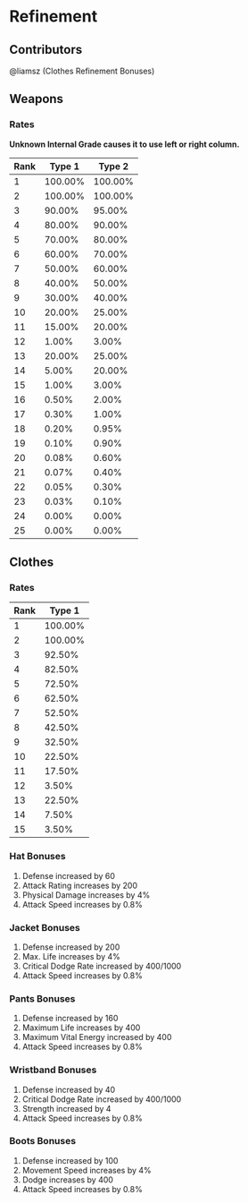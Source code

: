 # Refinement

## Contributors
@liamsz (Clothes Refinement Bonuses)

## Weapons
### Rates
**Unknown Internal Grade causes it to use left or right column.**

| Rank | Type 1   | Type 2   |
|------|----------|----------|
| 1    | 100.00%  | 100.00%  |
| 2    | 100.00%  | 100.00%  |
| 3    | 90.00%   | 95.00%   |
| 4    | 80.00%   | 90.00%   |
| 5    | 70.00%   | 80.00%   |
| 6    | 60.00%   | 70.00%   |
| 7    | 50.00%   | 60.00%   |
| 8    | 40.00%   | 50.00%   |
| 9    | 30.00%   | 40.00%   |
| 10   | 20.00%   | 25.00%   |
| 11   | 15.00%   | 20.00%   |
| 12   | 1.00%    | 3.00%    |
| 13   | 20.00%   | 25.00%   |
| 14   | 5.00%    | 20.00%   |
| 15   | 1.00%    | 3.00%    |
| 16   | 0.50%    | 2.00%    |
| 17   | 0.30%    | 1.00%    |
| 18   | 0.20%    | 0.95%    |
| 19   | 0.10%    | 0.90%    |
| 20   | 0.08%    | 0.60%    |
| 21   | 0.07%    | 0.40%    |
| 22   | 0.05%    | 0.30%    |
| 23   | 0.03%    | 0.10%    |
| 24   | 0.00%    | 0.00%    |
| 25   | 0.00%    | 0.00%    |

## Clothes
### Rates

| Rank | Type 1     |
|------|------------|
| 1    | 100.00%    |
| 2    | 100.00%    |
| 3    | 92.50%     |
| 4    | 82.50%     |
| 5    | 72.50%     |
| 6    | 62.50%     |
| 7    | 52.50%     |
| 8    | 42.50%     |
| 9    | 32.50%     |
| 10   | 22.50%     |
| 11   | 17.50%     |
| 12   | 3.50%      |
| 13   | 22.50%     |
| 14   | 7.50%      |
| 15   | 3.50%      |

### Hat Bonuses
1. Defense increased by 60
1. Attack Rating increases by 200
1. Physical Damage increases by 4%
1. Attack Speed increases by 0.8%

### Jacket Bonuses
1. Defense increased by 200
1. Max. Life increases by 4%
1. Critical Dodge Rate increased by 400/1000
1. Attack Speed increases by 0.8%

### Pants Bonuses
1. Defense increased by 160
1. Maximum Life increases by 400
1. Maximum Vital Energy increased by 400
1. Attack Speed increases by 0.8%

### Wristband Bonuses
1. Defense increased by 40
1. Critical Dodge Rate increased by 400/1000
1. Strength increased by 4
1. Attack Speed increases by 0.8%

### Boots Bonuses
1. Defense increased by 100
1. Movement Speed increases by 4%
1. Dodge increases by 400
1. Attack Speed increases by 0.8%
